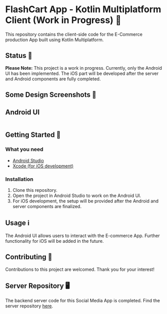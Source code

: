 # FlashCart App - Kotlin Multiplatform Client (Work in Progress) 🚧

This repository contains the client-side code for the E-Commerce production App built using Kotlin Multiplatform.

## Status 📱

**Please Note:** This project is a work in progress. Currently, only the Android UI has been implemented. The iOS part will be developed after the server and Android components are fully completed.

## Some Design Screenshots 📸

## Android UI
<table>
  <tr>  </tr>
</table>



## Getting Started 🚀

### What you need
- [Android Studio](https://developer.android.com/studio)
- [Xcode (for iOS development)](https://developer.apple.com/xcode/)

### Installation
1. Clone this repository.
2. Open the project in Android Studio to work on the Android UI.
3. For iOS development, the setup will be provided after the Android and server components are finalized.

## Usage ℹ️

The Android UI allows users to interact with the E-commerce App. Further functionality for iOS will be added in the future.

## Contributing 🤝

Contributions to this project are welcomed. Thank you for your interest!

## Server Repository 🖥️

The backend server code for this Social Media App is completed. Find the server repository [here](https://github.com/SajalDevX/E-CommerceBackend).
